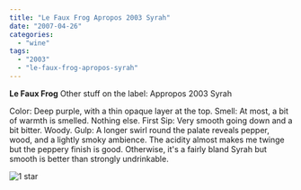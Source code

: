 ```yaml
---
title: "Le Faux Frog Apropos 2003 Syrah"
date: "2007-04-26"
categories:
  - "wine"
tags:
  - "2003"
  - "le-faux-frog-apropos-syrah"
---
```


**Le Faux Frog** Other stuff on the label: Appropos 2003 Syrah

Color: Deep purple, with a thin opaque layer at the top. Smell: At most, a bit of warmth is smelled. Nothing else. First Sip: Very smooth going down and a bit bitter. Woody. Gulp: A longer swirl round the palate reveals pepper, wood, and a lightly smoky ambience. The acidity almost makes me twinge but the peppery finish is good. Otherwise, it's a fairly bland Syrah but smooth is better than strongly undrinkable.

![1 star](http://www.rebeccagomezfarrell.com/wp-content/uploads/2009/04/rating_olive1.gif "rating_olive1")
